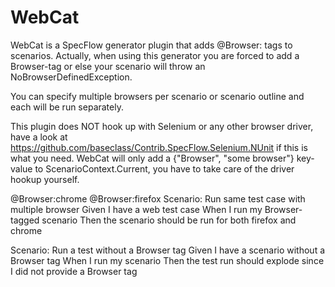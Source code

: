 WebCat
======

WebCat is a SpecFlow generator plugin that adds @Browser: tags to scenarios. Actually, when using this generator you are forced to add a Browser-tag or else your scenario will throw an NoBrowserDefinedException.

You can specify multiple browsers per scenario or scenario outline and each will be run separately. 

This plugin does NOT hook up with Selenium or any other browser driver, have a look at https://github.com/baseclass/Contrib.SpecFlow.Selenium.NUnit if this is what you need. 
WebCat will only add a {"Browser", "some browser"} key-value to ScenarioContext.Current, you have to take care of the driver hookup yourself.


@Browser:chrome
@Browser:firefox
Scenario: Run same test case with multiple browser
  Given I have a web test case
  When I run my Browser-tagged scenario
  Then the scenario should be run for both firefox and chrome
  
  
Scenario: Run a test without a Browser tag
  Given I have a scenario without a Browser tag
  When I run my scenario
  Then the test run should explode since I did not provide a Browser tag
  
  

